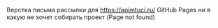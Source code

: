 Верстка письма рассылки для https://apimtuci.ru/
GitHub Pages ни в какую не хочет собирать проект (Page not found)
